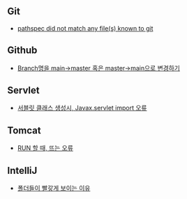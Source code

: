 ## Git
- [pathspec did not match any file(s) known to git](https://github.com/Jinuk93/TIL/blob/master/ETC/error/Git/pathspec%20did%20not%20match%20any%20file(s)%20known%20to%20git.md)

## Github
- [Branch명을 main→master 혹은 master→main으로 변경하기](https://github.com/Jinuk93/TIL/blob/master/ETC/error/Github/branch%EB%AA%85%EC%9D%84%20main%E2%86%92master%20%ED%98%B9%EC%9D%80%20master%E2%86%92main%EC%9C%BC%EB%A1%9C%20%EB%B3%80%EA%B2%BD%ED%95%98%EA%B8%B0.md)


## Servlet
- [서블릿 클래스 생성시, Javax.servlet import 오류](https://github.com/Jinuk93/TIL/blob/master/ETC/error/Servlet/%EC%84%9C%EB%B8%94%EB%A6%BF%20%ED%81%B4%EB%9E%98%EC%8A%A4%20%EC%83%9D%EC%84%B1%EC%8B%9C%2C%20Javax.servlet%20import%20%EC%98%A4%EB%A5%98.md)

## Tomcat
- [RUN 할 때, 뜨는 오류](https://github.com/Jinuk93/TIL/blob/master/ETC/error/Tomcat/%EC%8B%A4%ED%96%89%20%EC%8B%9C%2C%20%EB%9C%A8%EB%8A%94%20%EC%98%A4%EB%A5%98%ED%99%94%EB%A9%B4.md)

## IntelliJ 
- [폴더들이 빨갛게 보이는 이유](https://github.com/Jinuk93/TIL/blob/master/ETC/error/Intellij/%ED%8F%B4%EB%8D%94%EB%93%A4%EC%9D%B4%20%EB%B9%A8%EA%B0%9B%EA%B2%8C%20%EB%B3%B4%EC%9D%B4%EB%8A%94%20%EC%9D%B4%EC%9C%A0.md)
